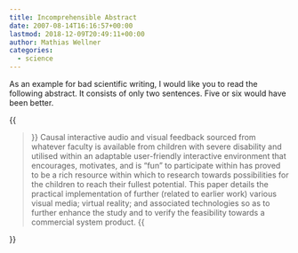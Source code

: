 ```yaml
---
title: Incomprehensible Abstract
date: 2007-08-14T16:16:57+00:00
lastmod: 2018-12-09T20:49:11+00:00
author: Mathias Wellner
categories:
  - science
---
```

As an example for bad scientific writing, I would like you to read the following abstract. It consists of only two sentences. Five or six would have been better.

<!--more-->

{{<blockquote>}}
Causal interactive audio and visual feedback sourced from whatever faculty is available from children with severe disability and utilised within an adaptable user-friendly interactive environment that encourages, motivates, and is “fun” to participate within has proved to be a rich resource within which to research towards possibilities for the children to reach their fullest potential. This paper details the practical implementation of further (related to earlier work) various visual media; virtual reality; and associated technologies so as to further enhance the study and to verify the feasibility towards a commercial system product.
{{</blockquote>}}